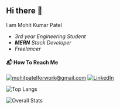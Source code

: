 ## Hi there 👋

I am Mohit Kumar Patel 
- *3rd year Engineering Student*
- ***MERN** Stack Developer*
- *Freelancer*

#### :mailbox_with_mail: How To Reach Me

<a href="mailto:mohitpatelforwork@gmail.com">![mohitpatelforwork@gmail.com](https://img.shields.io/badge/Gmail-D14836?style=for-the-badge&logo=gmail&logoColor=white)</a> <a href="https://www.linkedin.com/in/mohit-kumar-patel">![LinkedIn](https://img.shields.io/badge/LinkedIn-0077B5?style=for-the-badge&logo=linkedin&logoColor=white)</a>

![Top Langs](https://github-readme-stats.vercel.app/api/top-langs/?username=mohit1523&layout=compact)

![Overall Stats](https://github-readme-stats.vercel.app/api?username=mohit1523&count_private=true&show_icons=true&hide=contribs)
